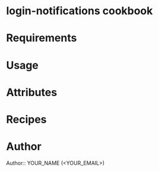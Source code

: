 # login-notifications cookbook

# Requirements

# Usage

# Attributes

# Recipes

# Author

Author:: YOUR_NAME (<YOUR_EMAIL>)
